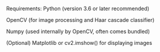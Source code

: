 Requirements:
Python (version 3.6 or later recommended)

OpenCV (for image processing and Haar cascade classifier)

Numpy (used internally by OpenCV, often comes bundled)

(Optional) Matplotlib or cv2.imshow() for displaying images

